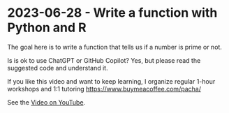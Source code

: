 # 2023-06-28 - Write a function with Python and R

The goal here is to write a function that tells us if a number is prime or not.

Is is ok to use ChatGPT or GitHub Copilot? Yes, but please read the suggested code and understand it.

If you like this video and want to keep learning, I organize regular 1-hour workshops and 1:1 tutoring https://www.buymeacoffee.com/pacha/

See the [Video on YouTube](https://youtu.be/DEXM8SXwG4A).
